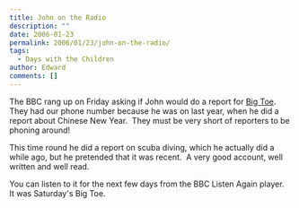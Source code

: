 ```yaml
---
title: John on the Radio
description: ""
date: 2006-01-23
permalink: 2006/01/23/john-on-the-radio/
tags:
  - Days with the Children
author: Edward
comments: []
---
```


The BBC rang up on Friday asking if John would do a report for [Big
Toe][1]. They had our phone number because he was on last year, when he
did a report about Chinese New Year.  They must be very short of
reporters to be phoning around!

This time round he did a report on scuba diving, which he actually did a
while ago, but he pretended that it was recent.  A very good account,
well written and well read.

You can listen to it for the next few days from the BBC Listen Again
player.  It was Saturday\'s Big Toe.



[1]: https://www.bbc.co.uk/bbc7/bigtoe/
